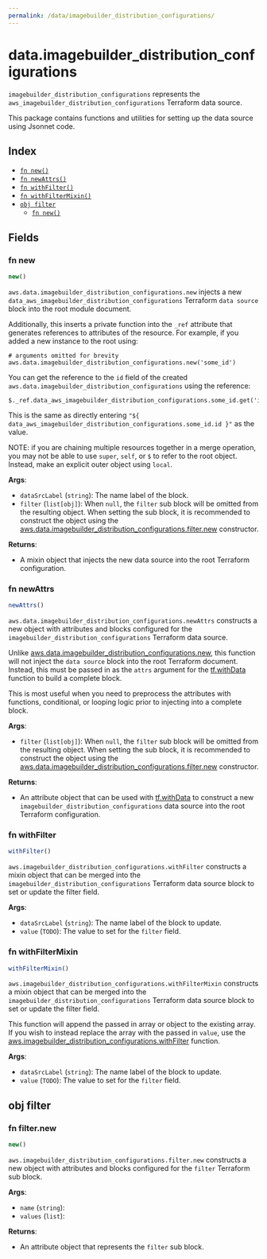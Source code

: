 ```yaml
---
permalink: /data/imagebuilder_distribution_configurations/
---
```


# data.imagebuilder_distribution_configurations

`imagebuilder_distribution_configurations` represents the `aws_imagebuilder_distribution_configurations` Terraform data source.



This package contains functions and utilities for setting up the data source using Jsonnet code.


## Index

* [`fn new()`](#fn-new)
* [`fn newAttrs()`](#fn-newattrs)
* [`fn withFilter()`](#fn-withfilter)
* [`fn withFilterMixin()`](#fn-withfiltermixin)
* [`obj filter`](#obj-filter)
  * [`fn new()`](#fn-filternew)

## Fields

### fn new

```ts
new()
```


`aws.data.imagebuilder_distribution_configurations.new` injects a new `data_aws_imagebuilder_distribution_configurations` Terraform `data source`
block into the root module document.

Additionally, this inserts a private function into the `_ref` attribute that generates references to attributes of the
resource. For example, if you added a new instance to the root using:

    # arguments omitted for brevity
    aws.data.imagebuilder_distribution_configurations.new('some_id')

You can get the reference to the `id` field of the created `aws.data.imagebuilder_distribution_configurations` using the reference:

    $._ref.data_aws_imagebuilder_distribution_configurations.some_id.get('id')

This is the same as directly entering `"${ data_aws_imagebuilder_distribution_configurations.some_id.id }"` as the value.

NOTE: if you are chaining multiple resources together in a merge operation, you may not be able to use `super`, `self`,
or `$` to refer to the root object. Instead, make an explicit outer object using `local`.

**Args**:
  - `dataSrcLabel` (`string`): The name label of the block.
  - `filter` (`list[obj]`):  When `null`, the `filter` sub block will be omitted from the resulting object. When setting the sub block, it is recommended to construct the object using the [aws.data.imagebuilder_distribution_configurations.filter.new](#fn-imagebuilderdistributionconfigurationsfilternew) constructor.

**Returns**:
- A mixin object that injects the new data source into the root Terraform configuration.


### fn newAttrs

```ts
newAttrs()
```


`aws.data.imagebuilder_distribution_configurations.newAttrs` constructs a new object with attributes and blocks configured for the `imagebuilder_distribution_configurations`
Terraform data source.

Unlike [aws.data.imagebuilder_distribution_configurations.new](#fn-imagebuilderdistributionconfigurationsnew), this function will not inject the `data source`
block into the root Terraform document. Instead, this must be passed in as the `attrs` argument for the
[tf.withData](https://github.com/tf-libsonnet/core/tree/main/docs#fn-withdata) function to build a complete block.

This is most useful when you need to preprocess the attributes with functions, conditional, or looping logic prior to
injecting into a complete block.

**Args**:
  - `filter` (`list[obj]`):  When `null`, the `filter` sub block will be omitted from the resulting object. When setting the sub block, it is recommended to construct the object using the [aws.data.imagebuilder_distribution_configurations.filter.new](#fn-imagebuilderdistributionconfigurationsfilternew) constructor.

**Returns**:
  - An attribute object that can be used with [tf.withData](https://github.com/tf-libsonnet/core/tree/main/docs#fn-withdata) to construct a new `imagebuilder_distribution_configurations` data source into the root Terraform configuration.


### fn withFilter

```ts
withFilter()
```

`aws.imagebuilder_distribution_configurations.withFilter` constructs a mixin object that can be merged into the `imagebuilder_distribution_configurations`
Terraform data source block to set or update the filter field.



**Args**:
  - `dataSrcLabel` (`string`): The name label of the block to update.
  - `value` (`TODO`): The value to set for the `filter` field.


### fn withFilterMixin

```ts
withFilterMixin()
```

`aws.imagebuilder_distribution_configurations.withFilterMixin` constructs a mixin object that can be merged into the `imagebuilder_distribution_configurations`
Terraform data source block to set or update the filter field.

This function will append the passed in array or object to the existing array. If you wish
to instead replace the array with the passed in `value`, use the [aws.imagebuilder_distribution_configurations.withFilter](TODO)
function.


**Args**:
  - `dataSrcLabel` (`string`): The name label of the block to update.
  - `value` (`TODO`): The value to set for the `filter` field.


## obj filter



### fn filter.new

```ts
new()
```


`aws.imagebuilder_distribution_configurations.filter.new` constructs a new object with attributes and blocks configured for the `filter`
Terraform sub block.



**Args**:
  - `name` (`string`): 
  - `values` (`list`): 

**Returns**:
  - An attribute object that represents the `filter` sub block.
